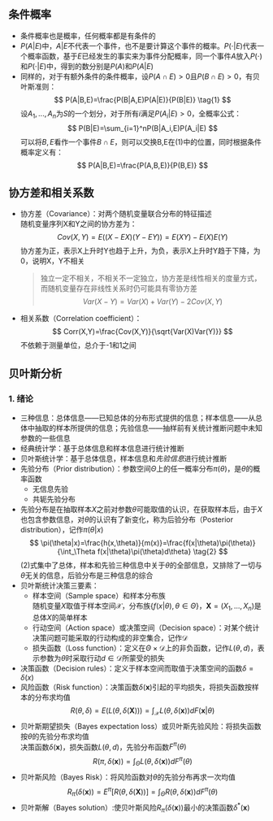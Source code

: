 ## 条件概率
* 条件概率也是概率，任何概率都是有条件的
* $P(A|E)$中，$A|E$不代表一个事件，也不是要计算这个事件的概率。$P(\cdot|E)$代表一个概率函数，基于$E$已经发生的事实来为事件分配概率，同一个事件$A$放入$P(\cdot)$和$P(\cdot|E)$中，得到的数分别是$P(A)$和$P(A|E)$
* 同样的，对于有额外条件的条件概率，设$P(A\cap{E})>0$且$P(B\cap{E})>0$，有贝叶斯准则：
  $$
  P(A|B,E)=\frac{P(B|A,E)P(A|E)}{P(B|E)} \tag{1}
  $$
  设$A_1,...,A_n$为$S$的一个划分，对于所有$i$满足$P(A_i|E)>0$，全概率公式：
  $$
  P(B|E)=\sum_{i=1}^nP(B|A_i,E)P(A_i|E)
  $$
  可以将$B,E$看作一个事件$B\cap E$，则可以交换B,E在(1)中的位置，同时根据条件概率定义有：
  $$
  P(A|B,E)=\frac{P(A,B,E)}{P(B,E)}
  $$

## 协方差和相关系数
* 协方差（Covariance）：对两个随机变量联合分布的特征描述  
  随机变量序列X和Y之间的协方差为：
  $$
  Cov(X,Y)=E((X-EX)(Y-EY))=E(XY)-E(X)E(Y)
  $$
  协方差为正，表示X上升时Y也趋于上升，为负，表示X上升时Y趋于下降，为0，说明X，Y不相关
  >独立一定不相关，不相关不一定独立，协方差是线性相关的度量方式，而随机变量存在非线性关系时仍可能具有零协方差
  $$
  Var(X-Y)=Var(X)+Var(Y)-2Cov(X,Y)
  $$
* 相关系数（Correlation coefficient）：
  $$
  Corr(X,Y)=\frac{Cov(X,Y)}{\sqrt{Var(X)Var(Y)}}
  $$
  不依赖于测量单位，总介于-1和1之间

## 贝叶斯分析
### 1. 绪论
* 三种信息：总体信息——已知总体的分布形式提供的信息；样本信息——从总体中抽取的样本所提供的信息；先验信息——抽样前有关统计推断问题中未知参数的一些信息
* 经典统计学：基于总体信息和样本信息进行统计推断
* 贝叶斯统计学：基于总体信息，样本信息和*先验信息*进行统计推断
* 先验分布（Prior distribution）：参数空间$\Theta$上的任一概率分布$\pi(\theta)$，是$\theta$的概率函数
  * 无信息先验
  * 共轭先验分布
* 先验分布是在抽取样本$X$之前对参数$\theta$可能取值的认识，在获取样本后，由于$X$也包含参数信息，对$\theta$的认识有了新变化，称为后验分布（Posterior distribution），记作$\pi(\theta|x)$
  $$
  \pi(\theta|x)=\frac{h(x,\theta)}{m(x)}=\frac{f(x|\theta)\pi(\theta)}{\int_\Theta f(x|\theta)\pi(\theta)d\theta} \tag{2}
  $$
  (2)式集中了总体，样本和先验三种信息中关于$\theta$的全部信息，又排除了一切与$\theta$无关的信息，后验分布是三种信息的综合
* 贝叶斯统计决策三要素：
  * 样本空间（Sample space）和样本分布族  
    随机变量$X$取值于样本空间$\mathscr{X}$，分布族$\{f(x|\theta),\theta\in\Theta\}$，$\boldsymbol{X}=(X_1,...,X_n)$是总体$X$的简单样本
  * 行动空间（Action space）或决策空间（Decision space）：对某个统计决策问题可能采取的行动构成的非空集合，记作$\mathscr{D}$
  * 损失函数（Loss function）：定义在$\mathit{\Theta}\times\mathscr{D}$上的非负函数，记作$L(\theta,d)$，表示参数为$\theta$时采取行动$d\in\mathscr{D}$所蒙受的损失
* 决策函数（Decision rules）：定义于样本空间而取值于决策空间的函数$\delta=\delta(x)$
* 风险函数（Risk function）：决策函数$\delta(\boldsymbol{x})$引起的平均损失，将损失函数按样本的分布求均值
  $$
  R(\theta,\delta)=E(L(\theta,\delta(\boldsymbol{X})))=\int_\mathscr{X}L(\theta,\delta(\boldsymbol{x}))dF(\boldsymbol{x}|\theta)
  $$
* 贝叶斯期望损失（Bayes expectation loss）或贝叶斯先验风险：将损失函数按$\theta$的先验分布求均值  
  决策函数$\delta(\boldsymbol{x})$，损失函数$L(\theta,d)$，先验分布函数$F^\pi(\theta)$
  $$
  R(\pi,\delta(\boldsymbol{x}))=\int_\Theta L(\theta,\delta(\boldsymbol{x}))dF^\pi(\theta)
  $$
* 贝叶斯风险（Bayes Risk）：将风险函数对$\theta$的先验分布再求一次均值
  $$
  R_\pi(\delta(\boldsymbol{x}))=E^\pi[R(\theta,\delta(\boldsymbol{X}))]=\int_\Theta R(\theta,\delta(\boldsymbol{x}))dF^\pi(\theta)
  $$
* 贝叶斯解（Bayes solution）:使贝叶斯风险$R_\pi(\delta(\boldsymbol{x}))$最小的决策函数$\delta^*(\boldsymbol{x})$


